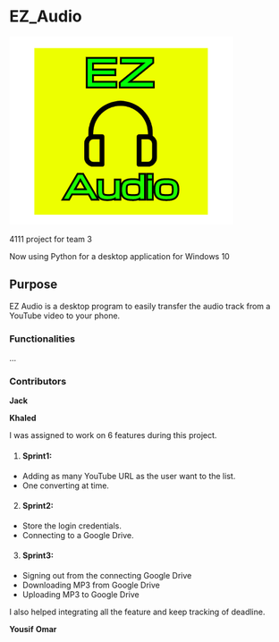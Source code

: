 # EZ_Audio

![EZ Audio - Logo](/images/EZ_audio_logo.png)

4111 project for team 3

Now using Python for a desktop application for Windows 10



<h2> Purpose </h2>
EZ Audio is a desktop program to easily transfer the audio track from a YouTube video to your phone.

<h3>  Functionalities </h3>
...

<h3> Contributors </h3>

**Jack**

**Khaled**

I was assigned to work on 6 features during this project.
1. <h4>Sprint1: </h4>
  - Adding as many YouTube URL as the user want to the list.
  - One converting at time. 
  
2. <h4>Sprint2: </h4>
- Store the login credentials.
- Connecting to a Google Drive.

3. <h4>Sprint3: </h4>
- Signing out from the connecting Google Drive
- Downloading MP3 from Google Drive
- Uploading MP3 to Google Drive

I also helped integrating all the feature and keep tracking of deadline. 

**Yousif**
**Omar**
